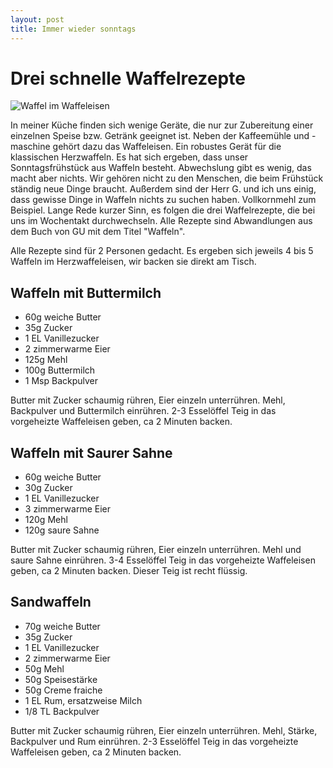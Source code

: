 ```yaml
---
layout: post
title: Immer wieder sonntags
---
```


# Drei schnelle Waffelrezepte


![Waffel im Waffeleisen](https://raw.githubusercontent.com/spinni/spinni.github.com/master/images/20150803-recipe-waffeln.jpg)

In meiner Küche finden sich wenige Geräte, die nur zur Zubereitung einer einzelnen Speise bzw. Getränk geeignet ist. Neben der Kaffeemühle und -maschine gehört dazu das Waffeleisen. Ein robustes Gerät für die klassischen Herzwaffeln. Es hat sich ergeben, dass unser Sonntagsfrühstück aus Waffeln besteht. Abwechslung gibt es wenig, das macht aber nichts. Wir gehören nicht zu den Menschen, die beim Frühstück ständig neue Dinge braucht. Außerdem sind der Herr G. und ich uns einig, dass gewisse Dinge in Waffeln nichts zu suchen haben. Vollkornmehl zum Beispiel. Lange Rede kurzer Sinn, es folgen die drei Waffelrezepte, die bei uns im Wochentakt durchwechseln. Alle Rezepte sind Abwandlungen aus dem Buch von GU mit dem Titel "Waffeln".

Alle Rezepte sind für 2 Personen gedacht. Es ergeben sich jeweils 4 bis 5 Waffeln im Herzwaffeleisen, wir backen sie direkt am Tisch.

<!--more-->

## Waffeln mit Buttermilch

- 60g weiche Butter
- 35g Zucker
- 1 EL Vanillezucker
- 2 zimmerwarme Eier
- 125g Mehl
- 100g Buttermilch
- 1 Msp Backpulver

Butter mit Zucker schaumig rühren, Eier einzeln unterrühren. Mehl, Backpulver und Buttermilch einrühren. 2-3 Esselöffel Teig in das vorgeheizte Waffeleisen geben, ca 2 Minuten backen.

## Waffeln mit Saurer Sahne

- 60g weiche Butter
- 30g Zucker
- 1 EL Vanillezucker
- 3 zimmerwarme Eier
- 120g Mehl
- 120g saure Sahne

Butter mit Zucker schaumig rühren, Eier einzeln unterrühren. Mehl und saure Sahne einrühren. 3-4 Esselöffel Teig in das vorgeheizte Waffeleisen geben, ca 2 Minuten backen. Dieser Teig ist recht flüssig.

## Sandwaffeln

- 70g weiche Butter
- 35g Zucker
- 1 EL Vanillezucker
- 2 zimmerwarme Eier
- 50g Mehl
- 50g Speisestärke
- 50g Creme fraiche
- 1 EL Rum, ersatzweise Milch
- 1/8 TL Backpulver

Butter mit Zucker schaumig rühren, Eier einzeln unterrühren. Mehl, Stärke, Backpulver und Rum einrühren. 2-3 Esselöffel Teig in das vorgeheizte Waffeleisen geben, ca 2 Minuten backen.
